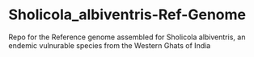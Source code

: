 # Sholicola_albiventris-Ref-Genome
Repo for the Reference genome assembled for Sholicola albiventris, an endemic vulnurable species from the Western Ghats of India

